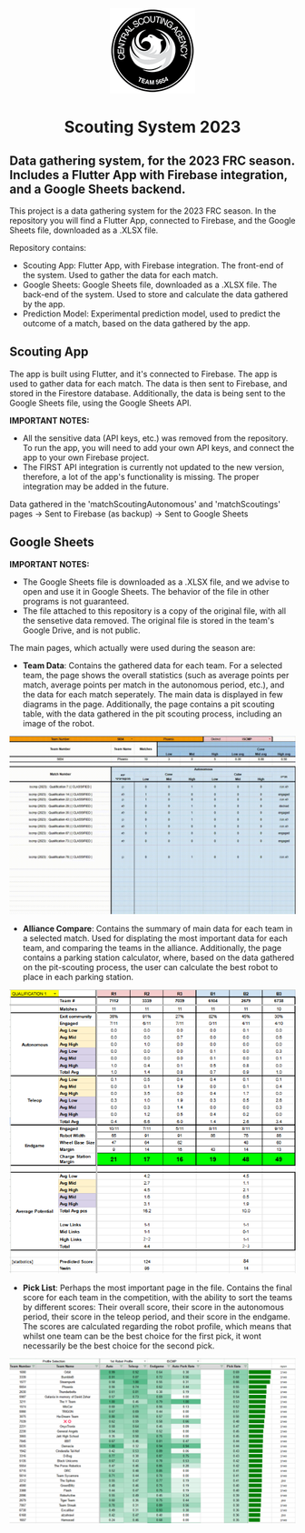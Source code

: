 <span style="display:block;text-align:center">![Alt text](/readme/logo.png?raw=true "Alliance Compare")</span>

<h1 style="text-align: center;">Scouting System 2023</h1>

## Data gathering system, for the 2023 FRC season. Includes a Flutter App with Firebase integration, and a Google Sheets backend.

This project is a data gathering system for the 2023 FRC season. In the repository you will find a Flutter App, connected to Firebase, and the Google Sheets file, downloaded as a .XLSX file.

Repository contains:

* Scouting App: Flutter App, with Firebase integration. The front-end of the system. Used to gather the data for each match.
* Google Sheets: Google Sheets file, downloaded as a .XLSX file. The back-end of the system. Used to store and calculate the data gathered by the app.
* Prediction Model: Experimental prediction model, used to predict the outcome of a match, based on the data gathered by the app.

## Scouting App

The app is built using Flutter, and it's connected to Firebase. The app is used to gather data for each match. The data is then sent to Firebase, and stored in the Firestore database. Additionally, the data is being sent to the Google Sheets file, using the Google Sheets API.

**IMPORTANT NOTES:**
- All the sensitive data (API keys, etc.) was removed from the repository. To run the app, you will need to add your own API keys, and connect the app to your own Firebase project.
- The FIRST API integration is currently not updated to the new version, therefore, a lot of the app's functionality is missing. The proper integration may be added in the future.

Data gathered in the 'matchScoutingAutonomous' and 'matchScoutings' pages &rarr; Sent to Firebase (as backup) &rarr; Sent to Google Sheets 


## Google Sheets

**IMPORTANT NOTES:**

- The Google Sheets file is downloaded as a .XLSX file, and we advise to open and use it in Google Sheets. The behavior of the file in other programs is not guaranteed.
- The file attached to this repository is a copy of the original file, with all the sensetive data removed. The original file is stored in the team's Google Drive, and is not public.


The main pages, which actually were used during the season are:
- **Team Data**: Contains the gathered data for each team. For a selected team, the page shows the overall statistics (such as average points per match, average points per match in the autonomous period, etc.), and the data for each match seperately. The main data is displayed in few diagrams in the page. Additionally, the page contains a pit scouting table, with the data gathered in the pit scouting process, including an image of the robot.

![Alt text](/readme/team_data_1.gif?raw=true "Team Data")

- **Alliance Compare**: Contains the summary of main data for each team in a selected match. Used for displating the most important data for each team, and comparing the teams in the alliance. Additionally, the page contains a parking station calculator, where, based on the data gathered on the pit-scouting process, the user can calculate the best robot to place in each parking station.

![Alt text](/readme/alliance_compare_1.png?raw=true "Alliance Compare")

- **Pick List**: Perhaps the most important page in the file. Contains the final score for each team in the competition, with the ability to sort the teams by different scores: Their overall score, their score in the autonomous period, their score in the teleop period, and their score in the endgame. The scores are calculated regarding the robot profile, which means that whilst one team can be the best choice for the first pick, it wont necessarily be the best choice for the second pick.

![Alt text](/readme/pick_list_1.png?raw=true "Pick List")
